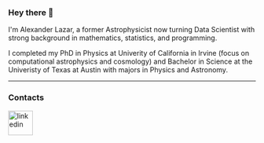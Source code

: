 ### Hey there 👋

I'm Alexander Lazar, a former Astrophysicist now turning Data Scientist with strong background in mathematics, statistics, and programming. 

I completed my PhD in Physics at Univerity of California in Irvine (focus on computational astrophysics and cosmology) and Bachelor in Science at the Univeristy of Texas at Austin with majors in Physics and Astronomy. 

---

### Contacts

<a href="https://www.linkedin.com/in/alexander-lazar-1673b7161/">
         <img alt="linkedin" src="https://camo.githubusercontent.com/2ea9b46f4723dfb639186c73ff7f26fc62ff4f34e19d8a3f2567aaa0c59419e6/68747470733a2f2f63646e322e69636f6e66696e6465722e636f6d2f646174612f69636f6e732f736f6369616c2d6d656469612d69636f6e732d32332f3830302f6c696e6b6564696e2d3531322e706e67"
         width="50">


<!--
**alexandres-lazar/alexandres-lazar** is a ✨ _special_ ✨ repository because its `README.md` (this file) appears on your GitHub profile.

Here are some ideas to get you started:

- 🔭 I’m currently working on ...
- 🌱 I’m currently learning ...
- 👯 I’m looking to collaborate on ...
- 🤔 I’m looking for help with ...
- 💬 Ask me about ...
- 📫 How to reach me: ...
- 😄 Pronouns: ...
- ⚡ Fun fact: ...
-->
